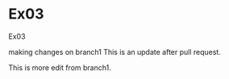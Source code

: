 # Ex03
Ex03

making changes on branch1
This is an update after pull request.

This is more edit from branch1.